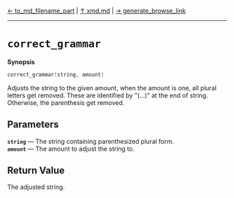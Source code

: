 [&#8592; to_md_filename_part](xmd--to_md_filename_part.md) | [&#8593; xmd.md](xmd.md) | [&#8594; generate_browse_link](xmd--generate_browse_link.md)
***

# `correct_grammar`
**Synopsis**

```cpp
correct_grammar(string, amount)
```

Adjusts the string to the given amount, when the amount is one, all plural letters get removed.
These are identified by "(...)" at the end of string. Otherwise, the parenthesis get removed.


## Parameters
**`string`** &#8213; The string containing parenthesized plural form.  
**`amount`** &#8213; The amount to adjust the string to.  
## Return Value

The adjusted string.


